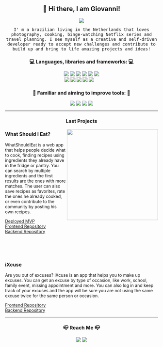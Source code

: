 <!---
<div align="center">
  <img src="https://i.ibb.co/Wvfh514/clifs.jpg" alt="header"/>
</div>
-->


<h2 align="center"> 👋 Hi there, I am Giovanni!</h2>
<p align="center">  <img src="https://img.shields.io/badge/open to work%20-%23D69500.svg?&style=for-the-badge&logo=work&logoColor=white" /></p>
<p align="center">
  <samp>I' m a brazilian living in the Netherlands that loves photography, cooking, binge-watching Netflix series and travel planning. I see myself as a creative and self-driven developer ready to accept new challenges and contribute to build up and bring to life amazing projects and ideas!
  </samp>
  <br>
</p>
<h3 align="center">💻 Languages, libraries and frameworks: 💻</h3>

<p align="center">
  <img src="https://img.shields.io/badge/javascript%20-%23D09E2A.svg?&style=for-the-badge&logo=javascript&logoColor=white" />
  <img src="https://img.shields.io/badge/react%20-%2300AEFF.svg?&style=for-the-badge&logo=react&logoColor=white" />
  <img src="https://img.shields.io/badge/REDUX%20-%23AA00FF.svg?&style=for-the-badge&logo=redux&logoColor=white" />
  <img src="https://img.shields.io/badge/node.js%20-%2320C100B.svg?&style=for-the-badge&logo=node.js&logoColor=white">
  <img src="https://img.shields.io/badge/express%20-%23373737.svg?&style=for-the-badge&logo=express&logoColor=white" />
  <img src="https://img.shields.io/badge/axios%20-%23AA00FF.svg?&style=for-the-badge&logo=axios&logoColor=white" />
    
  </br>
  <img src="https://img.shields.io/badge/postgresql%20-%23002EFF.svg?&style=for-the-badge&logo=postgresql&logoColor=white" />
  <img src="https://img.shields.io/badge/sequelize%20-%2300AEFF.svg?&style=for-the-badge&logo=sequelize&logoColor=white" />
  <img src="https://img.shields.io/badge/github%20-%23636363.svg?&style=for-the-badge&logo=github&logoColor=white" />
   <img src="https://img.shields.io/badge/HTML%20-%23E17E2B.svg?&style=for-the-badge&logo=html5&logoColor=white" />
  <img src="https://img.shields.io/badge/CSS%20-%232B5DE1.svg?&style=for-the-badge&logo=css3&logoColor=white" />
 &nbsp;&nbsp;&nbsp;
</p>
 <h3 align="center"> 💪 Familiar and aiming to improve tools: 💪</h3>
<p align="center">
<img src="https://img.shields.io/badge/typescript%20-%232B5DE1.svg?&style=for-the-badge&logo=typescript&logoColor=white" />
  <img src="https://img.shields.io/badge/react native%20-%2300AEFF.svg?&style=for-the-badge&logo=react&logoColor=white" />
  <img src="https://img.shields.io/badge/GraphQL%20-%23CD00D6.svg?&style=for-the-badge&logo=GraphQL&logoColor=white" />
  <img src="https://img.shields.io/badge/python%20-%2300B9D6.svg?&style=for-the-badge&logo=python&logoColor=white" />
</p>

<hr>

<h3 align="center">Last Projects</h3>

<img align="right" height="300px" src="https://i.ibb.co/jg6ddKm/usesmall.gif">
<h3>
  What Should I Eat?
</h3>
 
<p >WhatShouldIEat is a web app that helps people decide what to cook, finding recipes using ingredients they already have in the fridge or pantry. You can search by multiple ingredients and the first results are the ones with more matches. The user can also save recipes as favorites, rate the ones he already cooked, or even contribute to the community by posting his own recipes.</p>

<a href="https://whatshouldicook.netlify.app/" target="_blank">Deployed MVP</a></br>
<a href="https://github.com/giocapeli/recipeApp-frontend" target="_blank">Frontend Repository</a></br>
<a href="https://github.com/giocapeli/recipeApp-backend" target="_blank">Backend Repository</a>
  </br> </br> </br> </br> </br>

<h3>
  iXcuse
</h3>
<p>Are you out of excuses? iXcuse is an app that helps you to make up excuses. You can get an excuse by type of occasion, like work, school, family event, missing appointment and more. You can also log in and keep track of your excuses and the app will be sure you are not using the same excuse twice for the same person or occasion. </p>
<a href="https://github.com/fernandofernandessimao/ixcuse" target="_blank">Frontend Repository</a></br>
<a href="https://github.com/fernandofernandessimao/ixcuse-backend" target="_blank">Backend Repository</a>
<hr>
<h3  align="center">📪 Reach Me 📪</h3>
<p align="center">
  <a href="mailto:capeli.andreas@gmail.com" target="_blank"><img src="https://img.shields.io/badge/gmail%20-%23D0502A.svg?&style=for-the-badge&logo=gmail&logoColor=white" /></a>
<a href="https://www.linkedin.com/in/giovannicapeli/" target="_blank"><img src="https://img.shields.io/badge/linkedin%20-%232B5DE1.svg?&style=for-the-badge&logo=linkedin&logoColor=white" /></a>
  </p>
